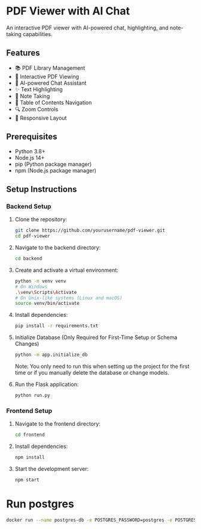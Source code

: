 # PDF Viewer with AI Chat

An interactive PDF viewer with AI-powered chat, highlighting, and note-taking capabilities.

## Features

- 📚 PDF Library Management
- 📖 Interactive PDF Viewing
- 🤖 AI-powered Chat Assistant
- ✨ Text Highlighting
- 📝 Note Taking
- 📑 Table of Contents Navigation
- 🔍 Zoom Controls
- 📱 Responsive Layout

## Prerequisites

- Python 3.8+
- Node.js 14+
- pip (Python package manager)
- npm (Node.js package manager)

## Setup Instructions

### Backend Setup

1. Clone the repository:
   ```bash
   git clone https://github.com/yourusername/pdf-viewer.git
   cd pdf-viewer
   ```

2. Navigate to the backend directory:
   ```bash
   cd backend
   ```

3. Create and activate a virtual environment:
   ```bash
   python -m venv venv
   # On Windows
   .\venv\Scripts\Activate
   # On Unix-like systems (Linux and macOS)
   source venv/bin/activate
   ```

4. Install dependencies:
   ```bash
   pip install -r requirements.txt
   ```

5. Initialize Database (Only Required for First-Time Setup or Schema Changes)
   ```bash
   python -m app.initialize_db
   ```
   Note: You only need to run this when setting up the project for the first time or if you manually delete the database or change models.

5. Run the Flask application:
   ```bash
   python run.py
   ```

### Frontend Setup

1. Navigate to the frontend directory:
   ```bash
   cd frontend
   ```

2. Install dependencies:
   ```bash
   npm install
   ```

3. Start the development server:
   ```bash
   npm start
   ```


# Run postgres
```bash
docker run --name postgres-db -e POSTGRES_PASSWORD=postgres -e POSTGRES_USER=postgres -e POSTGRES_DB=app -p 5432:5432 -d postgres:latest
```


